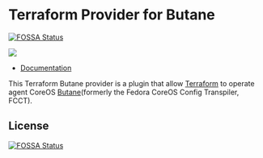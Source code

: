 # Terraform Provider for Butane
[![FOSSA Status](https://app.fossa.com/api/projects/git%2Bgithub.com%2FKeisukeYamashita%2Fterraform-provider-butane.svg?type=shield)](https://app.fossa.com/projects/git%2Bgithub.com%2FKeisukeYamashita%2Fterraform-provider-butane?ref=badge_shield)


[![](https://img.shields.io/badge/Dependency-Dependabot-%230361cd?logo=dependabot)](https://github.com/KeisukeYamashita/terraform-provider-butane)

- [Documentation](https://registry.terraform.io/providers/KeisukeYamashita/butane)

This Terraform Butane provider is a plugin that allow [Terraform](https://www.terraform.io/) to operate agent CoreOS [Butane](https://coreos.github.io/butane/)(formerly the Fedora CoreOS Config Transpiler, FCCT).


## License
[![FOSSA Status](https://app.fossa.com/api/projects/git%2Bgithub.com%2FKeisukeYamashita%2Fterraform-provider-butane.svg?type=large)](https://app.fossa.com/projects/git%2Bgithub.com%2FKeisukeYamashita%2Fterraform-provider-butane?ref=badge_large)